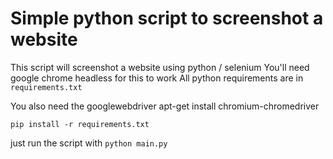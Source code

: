 # Simple python script to screenshot a website
This script will screenshot a website using python / selenium
You'll need google chrome headless for this to work
All python requirements are in `requirements.txt`

You also need the googlewebdriver 
apt-get install chromium-chromedriver

`pip install -r requirements.txt`

just run the script with 
`python main.py`

